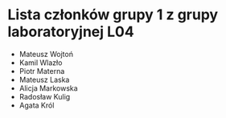 # Lista członków grupy 1 z grupy laboratoryjnej L04
* Mateusz Wojtoń
* Kamil Wlazło
* Piotr Materna
* Mateusz Laska
* Alicja Markowska
* Radosław Kulig
* Agata Król
